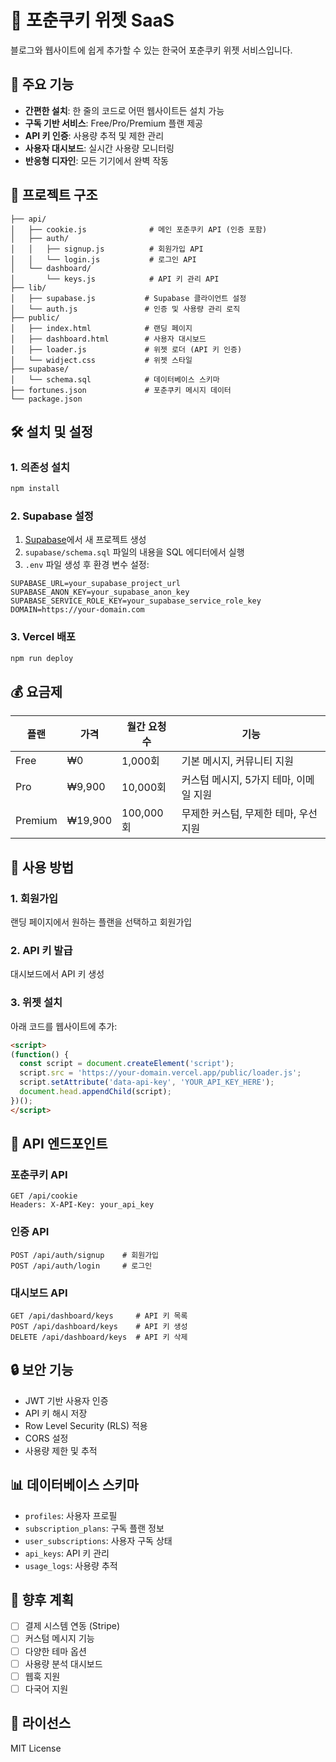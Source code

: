 # 🥠 포춘쿠키 위젯 SaaS

블로그와 웹사이트에 쉽게 추가할 수 있는 한국어 포춘쿠키 위젯 서비스입니다.

## 🚀 주요 기능

- **간편한 설치**: 한 줄의 코드로 어떤 웹사이트든 설치 가능
- **구독 기반 서비스**: Free/Pro/Premium 플랜 제공
- **API 키 인증**: 사용량 추적 및 제한 관리
- **사용자 대시보드**: 실시간 사용량 모니터링
- **반응형 디자인**: 모든 기기에서 완벽 작동

## 📁 프로젝트 구조

```
├── api/
│   ├── cookie.js              # 메인 포춘쿠키 API (인증 포함)
│   ├── auth/
│   │   ├── signup.js          # 회원가입 API
│   │   └── login.js           # 로그인 API
│   └── dashboard/
│       └── keys.js            # API 키 관리 API
├── lib/
│   ├── supabase.js           # Supabase 클라이언트 설정
│   └── auth.js               # 인증 및 사용량 관리 로직
├── public/
│   ├── index.html            # 랜딩 페이지
│   ├── dashboard.html        # 사용자 대시보드
│   ├── loader.js             # 위젯 로더 (API 키 인증)
│   └── widject.css           # 위젯 스타일
├── supabase/
│   └── schema.sql            # 데이터베이스 스키마
├── fortunes.json             # 포춘쿠키 메시지 데이터
└── package.json
```

## 🛠️ 설치 및 설정

### 1. 의존성 설치
```bash
npm install
```

### 2. Supabase 설정
1. [Supabase](https://supabase.com)에서 새 프로젝트 생성
2. `supabase/schema.sql` 파일의 내용을 SQL 에디터에서 실행
3. `.env` 파일 생성 후 환경 변수 설정:

```env
SUPABASE_URL=your_supabase_project_url
SUPABASE_ANON_KEY=your_supabase_anon_key
SUPABASE_SERVICE_ROLE_KEY=your_supabase_service_role_key
DOMAIN=https://your-domain.com
```

### 3. Vercel 배포
```bash
npm run deploy
```

## 💰 요금제

| 플랜 | 가격 | 월간 요청 수 | 기능 |
|------|------|-------------|------|
| Free | ₩0 | 1,000회 | 기본 메시지, 커뮤니티 지원 |
| Pro | ₩9,900 | 10,000회 | 커스텀 메시지, 5가지 테마, 이메일 지원 |
| Premium | ₩19,900 | 100,000회 | 무제한 커스텀, 무제한 테마, 우선 지원 |

## 🔧 사용 방법

### 1. 회원가입
랜딩 페이지에서 원하는 플랜을 선택하고 회원가입

### 2. API 키 발급
대시보드에서 API 키 생성

### 3. 위젯 설치
아래 코드를 웹사이트에 추가:

```html
<script>
(function() {
  const script = document.createElement('script');
  script.src = 'https://your-domain.vercel.app/public/loader.js';
  script.setAttribute('data-api-key', 'YOUR_API_KEY_HERE');
  document.head.appendChild(script);
})();
</script>
```

## 🎯 API 엔드포인트

### 포춘쿠키 API
```
GET /api/cookie
Headers: X-API-Key: your_api_key
```

### 인증 API
```
POST /api/auth/signup    # 회원가입
POST /api/auth/login     # 로그인
```

### 대시보드 API
```
GET /api/dashboard/keys     # API 키 목록
POST /api/dashboard/keys    # API 키 생성
DELETE /api/dashboard/keys  # API 키 삭제
```

## 🔒 보안 기능

- JWT 기반 사용자 인증
- API 키 해시 저장
- Row Level Security (RLS) 적용
- CORS 설정
- 사용량 제한 및 추적

## 📊 데이터베이스 스키마

- `profiles`: 사용자 프로필
- `subscription_plans`: 구독 플랜 정보
- `user_subscriptions`: 사용자 구독 상태
- `api_keys`: API 키 관리
- `usage_logs`: 사용량 추적

## 🚀 향후 계획

- [ ] 결제 시스템 연동 (Stripe)
- [ ] 커스텀 메시지 기능
- [ ] 다양한 테마 옵션
- [ ] 사용량 분석 대시보드
- [ ] 웹훅 지원
- [ ] 다국어 지원

## 📝 라이선스

MIT License